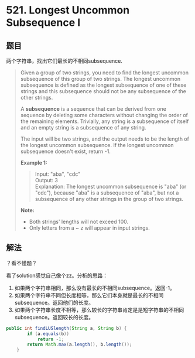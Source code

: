 # 521. Longest Uncommon Subsequence I

## 题目

两个字符串，找出它们最长的不相同subsequence.

>Given a group of two strings, you need to find the longest uncommon subsequence of this group of two strings. The longest uncommon subsequence is defined as the longest subsequence of one of these strings and this subsequence should not be any subsequence of the other strings.
>
>A **subsequence** is a sequence that can be derived from one sequence by deleting some characters without changing the order of the remaining elements. Trivially, any string is a subsequence of itself and an empty string is a subsequence of any string.
>
>The input will be two strings, and the output needs to be the length of the longest uncommon subsequence. If the longest uncommon subsequence doesn't exist, return -1.
>
>**Example 1:**
>
>>Input: "aba", "cdc"  
>>Output: 3  
>>Explanation: The longest uncommon subsequence is "aba" (or "cdc"),
because "aba" is a subsequence of "aba",
but not a subsequence of any other strings in the group of two strings.
>
>**Note:**
>
> - Both strings' lengths will not exceed 100.
> - Only letters from a ~ z will appear in input strings.

## 解法

？看不懂题？

看了solution感觉自己像个zz。分析的思路：

1. 如果两个字符串相同，那么没有最长的不相同subsequence。返回-1。
2. 如果两个字符串不同但长度相等，那么它们本身就是最长的不相同subsequence。返回他们的长度。
3. 如果两个字符串长度不相等，那么较长的字符串肯定是是短字符串的不相同subsequence。返回较长的长度。

```java
public int findLUSlength(String a, String b) {
        if (a.equals(b))
            return -1;
        return Math.max(a.length(), b.length());
    }
```
